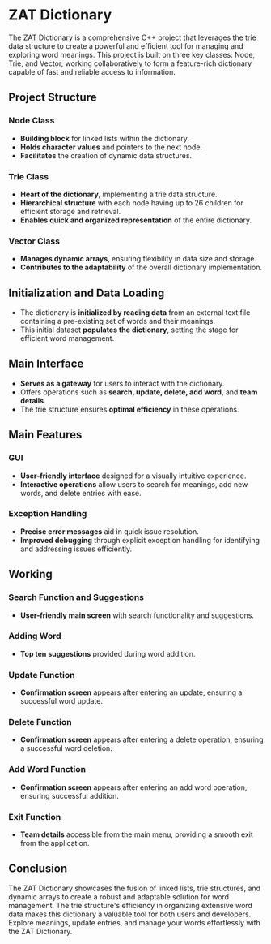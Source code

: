 # ZAT Dictionary

The ZAT Dictionary is a comprehensive C++ project that leverages the trie data structure to create a powerful and efficient tool for managing and exploring word meanings. This project is built on three key classes: Node, Trie, and Vector, working collaboratively to form a feature-rich dictionary capable of fast and reliable access to information.

## Project Structure

### Node Class
- **Building block** for linked lists within the dictionary.
- **Holds character values** and pointers to the next node.
- **Facilitates** the creation of dynamic data structures.

### Trie Class
- **Heart of the dictionary**, implementing a trie data structure.
- **Hierarchical structure** with each node having up to 26 children for efficient storage and retrieval.
- **Enables quick and organized representation** of the entire dictionary.

### Vector Class
- **Manages dynamic arrays**, ensuring flexibility in data size and storage.
- **Contributes to the adaptability** of the overall dictionary implementation.

## Initialization and Data Loading
- The dictionary is **initialized by reading data** from an external text file containing a pre-existing set of words and their meanings.
- This initial dataset **populates the dictionary**, setting the stage for efficient word management.

## Main Interface
- **Serves as a gateway** for users to interact with the dictionary.
- Offers operations such as **search, update, delete, add word**, and **team details**.
- The trie structure ensures **optimal efficiency** in these operations.

## Main Features

### GUI
- **User-friendly interface** designed for a visually intuitive experience.
- **Interactive operations** allow users to search for meanings, add new words, and delete entries with ease.

### Exception Handling
- **Precise error messages** aid in quick issue resolution.
- **Improved debugging** through explicit exception handling for identifying and addressing issues efficiently.

## Working

### Search Function and Suggestions
- **User-friendly main screen** with search functionality and suggestions.

### Adding Word
- **Top ten suggestions** provided during word addition.

### Update Function
- **Confirmation screen** appears after entering an update, ensuring a successful word update.

### Delete Function
- **Confirmation screen** appears after entering a delete operation, ensuring a successful word deletion.

### Add Word Function
- **Confirmation screen** appears after entering an add word operation, ensuring successful addition.

### Exit Function
- **Team details** accessible from the main menu, providing a smooth exit from the application.

## Conclusion
The ZAT Dictionary showcases the fusion of linked lists, trie structures, and dynamic arrays to create a robust and adaptable solution for word management. The trie structure's efficiency in organizing extensive word data makes this dictionary a valuable tool for both users and developers. Explore meanings, update entries, and manage your words effortlessly with the ZAT Dictionary.
